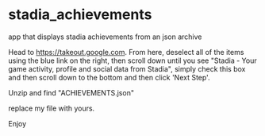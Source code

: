 # stadia_achievements
app that displays stadia achievements from an json archive

Head to https://takeout.google.com. From here, deselect all of the items using the blue link on the right, then scroll down until you see "Stadia - Your game activity, profile and social data from Stadia", simply check this box and then scroll down to the bottom and then click 'Next Step'.

Unzip and find "ACHIEVEMENTS.json" 

replace my file with yours.

Enjoy
